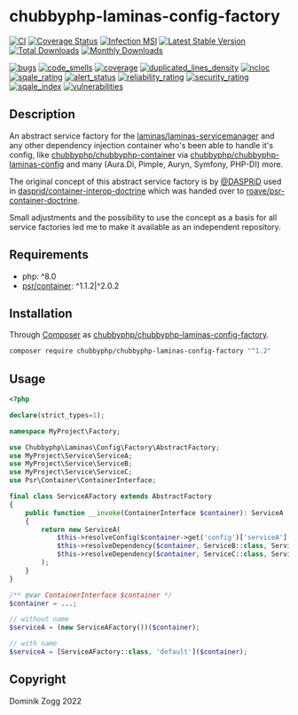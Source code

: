 # chubbyphp-laminas-config-factory

[![CI](https://github.com/chubbyphp/chubbyphp-laminas-config-factory/workflows/CI/badge.svg?branch=master)](https://github.com/chubbyphp/chubbyphp-laminas-config-factory/actions?query=workflow%3ACI)
[![Coverage Status](https://coveralls.io/repos/github/chubbyphp/chubbyphp-laminas-config-factory/badge.svg?branch=master)](https://coveralls.io/github/chubbyphp/chubbyphp-laminas-config-factory?branch=master)
[![Infection MSI](https://badge.stryker-mutator.io/github.com/chubbyphp/chubbyphp-laminas-config-factory/master)](https://dashboard.stryker-mutator.io/reports/github.com/chubbyphp/chubbyphp-laminas-config-factory/master)
[![Latest Stable Version](https://poser.pugx.org/chubbyphp/chubbyphp-laminas-config-factory/v/stable.png)](https://packagist.org/packages/chubbyphp/chubbyphp-laminas-config-factory)
[![Total Downloads](https://poser.pugx.org/chubbyphp/chubbyphp-laminas-config-factory/downloads.png)](https://packagist.org/packages/chubbyphp/chubbyphp-laminas-config-factory)
[![Monthly Downloads](https://poser.pugx.org/chubbyphp/chubbyphp-laminas-config-factory/d/monthly)](https://packagist.org/packages/chubbyphp/chubbyphp-laminas-config-factory)

[![bugs](https://sonarcloud.io/api/project_badges/measure?project=chubbyphp_chubbyphp-laminas-config-factory&metric=bugs)](https://sonarcloud.io/dashboard?id=chubbyphp_chubbyphp-laminas-config-factory)
[![code_smells](https://sonarcloud.io/api/project_badges/measure?project=chubbyphp_chubbyphp-laminas-config-factory&metric=code_smells)](https://sonarcloud.io/dashboard?id=chubbyphp_chubbyphp-laminas-config-factory)
[![coverage](https://sonarcloud.io/api/project_badges/measure?project=chubbyphp_chubbyphp-laminas-config-factory&metric=coverage)](https://sonarcloud.io/dashboard?id=chubbyphp_chubbyphp-laminas-config-factory)
[![duplicated_lines_density](https://sonarcloud.io/api/project_badges/measure?project=chubbyphp_chubbyphp-laminas-config-factory&metric=duplicated_lines_density)](https://sonarcloud.io/dashboard?id=chubbyphp_chubbyphp-laminas-config-factory)
[![ncloc](https://sonarcloud.io/api/project_badges/measure?project=chubbyphp_chubbyphp-laminas-config-factory&metric=ncloc)](https://sonarcloud.io/dashboard?id=chubbyphp_chubbyphp-laminas-config-factory)
[![sqale_rating](https://sonarcloud.io/api/project_badges/measure?project=chubbyphp_chubbyphp-laminas-config-factory&metric=sqale_rating)](https://sonarcloud.io/dashboard?id=chubbyphp_chubbyphp-laminas-config-factory)
[![alert_status](https://sonarcloud.io/api/project_badges/measure?project=chubbyphp_chubbyphp-laminas-config-factory&metric=alert_status)](https://sonarcloud.io/dashboard?id=chubbyphp_chubbyphp-laminas-config-factory)
[![reliability_rating](https://sonarcloud.io/api/project_badges/measure?project=chubbyphp_chubbyphp-laminas-config-factory&metric=reliability_rating)](https://sonarcloud.io/dashboard?id=chubbyphp_chubbyphp-laminas-config-factory)
[![security_rating](https://sonarcloud.io/api/project_badges/measure?project=chubbyphp_chubbyphp-laminas-config-factory&metric=security_rating)](https://sonarcloud.io/dashboard?id=chubbyphp_chubbyphp-laminas-config-factory)
[![sqale_index](https://sonarcloud.io/api/project_badges/measure?project=chubbyphp_chubbyphp-laminas-config-factory&metric=sqale_index)](https://sonarcloud.io/dashboard?id=chubbyphp_chubbyphp-laminas-config-factory)
[![vulnerabilities](https://sonarcloud.io/api/project_badges/measure?project=chubbyphp_chubbyphp-laminas-config-factory&metric=vulnerabilities)](https://sonarcloud.io/dashboard?id=chubbyphp_chubbyphp-laminas-config-factory)

## Description

An abstract service factory for the [laminas/laminas-servicemanager][2] and any other dependency injection container
who's been able to handle it's config, like [chubbyphp/chubbyphp-container][3] via [chubbyphp/chubbyphp-laminas-config][4]
and many (Aura.Di, Pimple, Auryn, Symfony, PHP-DI) more.

The original concept of this abstract service factory is by [@DASPRiD][5] used in [dasprid/container-interop-doctrine][6]
which was handed over to [roave/psr-container-doctrine][7].

Small adjustments and the possibility to use the concept as a basis for all service factories led me to make it
available as an independent repository.

## Requirements

 * php: ^8.0
 * [psr/container][10]: ^1.1.2|^2.0.2

## Installation

Through [Composer](http://getcomposer.org) as [chubbyphp/chubbyphp-laminas-config-factory][1].

```sh
composer require chubbyphp/chubbyphp-laminas-config-factory "^1.2"
```

## Usage

```php
<?php

declare(strict_types=1);

namespace MyProject\Factory;

use Chubbyphp\Laminas\Config\Factory\AbstractFactory;
use MyProject\Service\ServiceA;
use MyProject\Service\ServiceB;
use MyProject\Service\ServiceC;
use Psr\Container\ContainerInterface;

final class ServiceAFactory extends AbstractFactory
{
    public function __invoke(ContainerInterface $container): ServiceA
    {
        return new ServiceA(
            $this->resolveConfig($container->get('config')['serviceA'] ?? []),
            $this->resolveDependency($container, ServiceB::class, ServiceBFactory::class),
            $this->resolveDependency($container, ServiceC::class, ServiceCFactory::class)
        );
    }
}

/** @var ContainerInterface $container */
$container = ...;

// without name
$serviceA = (new ServiceAFactory())($container);

// with name
$serviceA = [ServiceAFactory::class, 'default']($container);
```

## Copyright

Dominik Zogg 2022

[1]: https://packagist.org/packages/chubbyphp/chubbyphp-laminas-config-factory

[2]: https://packagist.org/packages/laminas/laminas-servicemanager
[3]: https://packagist.org/packages/chubbyphp/chubbyphp-container
[4]: https://packagist.org/packages/chubbyphp/chubbyphp-laminas-config
[5]: https://github.com/DASPRiD
[6]: https://packagist.org/packages/dasprid/container-interop-doctrine
[7]: https://packagist.org/packages/roave/psr-container-doctrine

[10]: https://packagist.org/packages/psr/container
